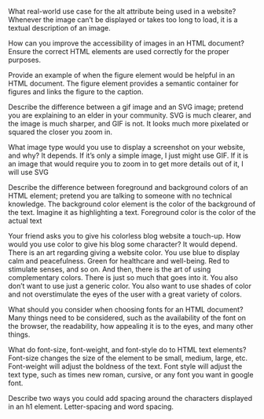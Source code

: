 What real-world use case for the alt attribute being used in a website? Whenever the image can’t be displayed or takes too long to load, it is a textual description of an image.

How can you improve the accessibility of images in an HTML document? Ensure the correct HTML elements are used correctly for the proper purposes.

Provide an example of when the figure element would be helpful in an HTML document. The figure element provides a semantic container for figures and links the figure to the caption.

Describe the difference between a gif image and an SVG image; pretend you are explaining to an elder in your community. SVG is much clearer, and the image is much sharper, and GIF is not. It looks much more pixelated or squared the closer you zoom in.

What image type would you use to display a screenshot on your website, and why? It depends. If it’s only a simple image, I just might use GIF. If it is an image that would require you to zoom in to get more details out of it, I will use SVG



Describe the difference between foreground and background colors of an HTML element; pretend you are talking to someone with no technical knowledge. The background color element is the color of the background of the text. Imagine it as highlighting a text. Foreground color is the color of the actual text

Your friend asks you to give his colorless blog website a touch-up. How would you use color to give his blog some character? It would depend. There is an art regarding giving a website color. You use blue to display calm and peacefulness. Green for healthcare and well-being. Red to stimulate senses, and so on. And then, there is the art of using complementary colors. There is just so much that goes into it. You also don’t want to use just a generic color. You also want to use shades of color and not overstimulate the eyes of the user with a great variety of colors.

What should you consider when choosing fonts for an HTML document? Many things need to be considered, such as the availability of the font on the browser, the readability, how appealing it is to the eyes, and many other things. 

What do font-size, font-weight, and font-style do to HTML text elements? Font-size changes the size of the element to be small, medium, large, etc. Font-weight will adjust the boldness of the text. Font style will adjust the text type, such as times new roman, cursive, or any font you want in google font.

Describe two ways you could add spacing around the characters displayed in an h1 element. Letter-spacing and word spacing.

